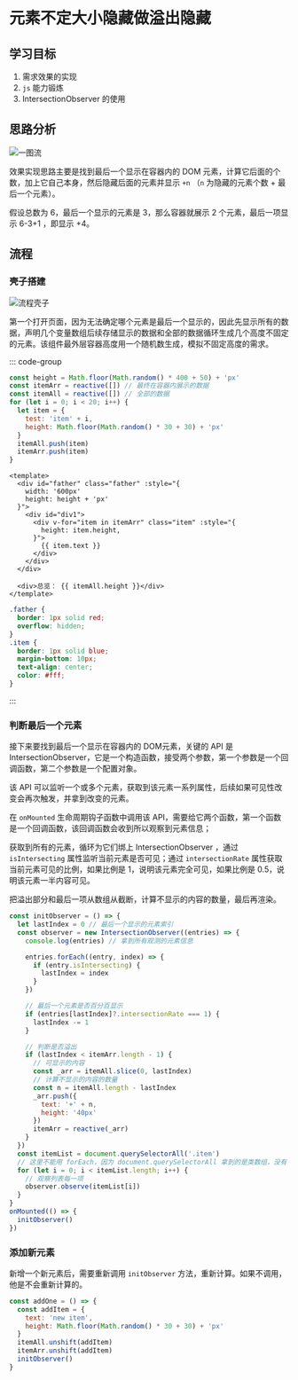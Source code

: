# 元素不定大小隐藏做溢出隐藏

## 学习目标

1. 需求效果的实现
2. `js` 能力锻炼
3. IntersectionObserver 的使用

## 思路分析

![一图流](https://pic1.imgdb.cn/item/67ac0d6dd0e0a243d4fe81e9.png)

效果实现思路主要是找到最后一个显示在容器内的 DOM 元素，计算它后面的个数，加上它自己本身，然后隐藏后面的元素并显示 `+n` （`n` 为隐藏的元素个数 + 最后一个元素）。

假设总数为 6，最后一个显示的元素是 3，那么容器就展示 2 个元素，最后一项显示 6-3+1 ，即显示 +4。

## 流程

### 壳子搭建

![流程壳子](https://pic1.imgdb.cn/item/67e975710ba3d5a1d7e6ec01.png)

第一个打开页面，因为无法确定哪个元素是最后一个显示的，因此先显示所有的数据，声明几个变量数组后续存储显示的数据和全部的数据循环生成几个高度不固定的元素。该组件最外层容器高度用一个随机数生成，模拟不固定高度的需求。

::: code-group
```js [App.js]
const height = Math.floor(Math.random() * 400 + 50) + 'px'
const itemArr = reactive([]) // 最终在容器内展示的数据
const itemAll = reactive([]) // 全部的数据
for (let i = 0; i < 20; i++) {
  let item = {
    test: 'item' + i,
    height: Math.floor(Math.random() * 30 + 30) + 'px'
  }
  itemAll.push(item)
  itemArr.push(item)
}
```
```vue [App.vue]
<template>
  <div id="father" class="father" :style="{
    width: '600px'
    height: height + 'px'
  }">
    <div id="div1">
      <div v-for="item in itemArr" class="item" :style="{
        height: item.height,
      }">
        {{ item.text }}
      </div>
    </div>
  </div>

  <div>总览： {{ itemAll.height }}</div>
</template>
```
```css [App.css]
.father {
  border: 1px solid red;
  overflow: hidden;
}
.item {
  border: 1px solid blue;
  margin-bottom: 10px;
  text-align: center;
  color: #fff;
}
```
:::

### 判断最后一个元素

接下来要找到最后一个显示在容器内的 DOM元素，关键的 API 是 IntersectionObserver，它是一个构造函数，接受两个参数，第一个参数是一个回调函数，第二个参数是一个配置对象。

该 API 可以监听一个或多个元素，获取到该元素一系列属性，后续如果可见性改变会再次触发，并拿到改变的元素。

在 `onMounted` 生命周期钩子函数中调用该 API，需要给它两个函数，第一个函数是一个回调函数，该回调函数会收到所以观察到元素信息；

获取到所有的元素，循环为它们绑上 IntersectionObserver ，通过 `isIntersecting` 属性监听当前元素是否可见；通过 `intersectionRate` 属性获取当前元素可见的比例，如果比例是 1，说明该元素完全可见，如果比例是 0.5，说明该元素一半内容可见。

把溢出部分和最后一项从数组从截断，计算不显示的内容的数量，最后再渲染。

```js
const initObserver = () => {
  let lastIndex = 0 // 最后一个显示的元素索引
  const observer = new IntersectionObserver((entries) => {
    console.log(entries) // 拿到所有观测的元素信息

    entries.forEach((entry, index) => {
      if (entry.isIntersecting) {
        lastIndex = index
      }
    })

    // 最后一个元素是否百分百显示
    if (entries[lastIndex]?.intersectionRate === 1) {
      lastIndex -= 1
    }

    // 判断是否溢出
    if (lastIndex < itemArr.length - 1) {
      // 可显示的内容
      const _arr = itemAll.slice(0, lastIndex)
      // 计算不显示的内容的数量
      const n = itemAll.length - lastIndex
      _arr.push({
        text: '+' + n,
        height: '40px'
      })
      itemArr = reactive(_arr)
    }
  })
  const itemList = document.querySelectorAll('.item')
  // 这里不能用 forEach，因为 document.querySelectorAll 拿到的是类数组，没有 forEach 方法
  for (let i = 0; i < itemList.length; i++) {
    // 观察列表每一项
    observer.observe(itemList[i])
  }
}
onMounted(() => {
  initObserver()
})
```

### 添加新元素

新增一个新元素后，需要重新调用 `initObserver` 方法，重新计算。如果不调用，他是不会重新计算的。

```js
const addOne = () => {
  const addItem = {
    text: 'new item',
    height: Math.floor(Math.random() * 30 + 30) + 'px'
  }
  itemAll.unshift(addItem)
  itemArr.unshift(addItem)
  initObserver()
}
```
